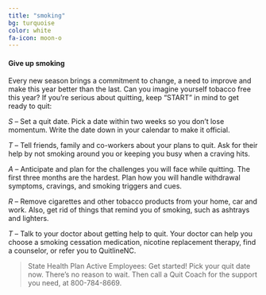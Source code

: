 ```yaml
---
title: "smoking"
bg: turquoise
color: white
fa-icon: moon-o
---
```


#### Give up smoking

Every new season brings a commitment to change, a need to improve and make this year better than the last.  Can you imagine yourself tobacco free this year? If you’re serious about quitting, keep “START” in mind to get ready to quit:

*S* – Set a quit date. Pick a date within two weeks so you don’t lose momentum. Write the date down in your calendar to make it official.

*T* – Tell friends, family and co-workers about your plans to quit. Ask for their help by not smoking around you or keeping you busy when a craving hits.

*A* – Anticipate and plan for the challenges you will face while quitting. The first three months are the hardest. Plan how you will handle withdrawal symptoms, cravings, and smoking triggers and cues.

*R* – Remove cigarettes and other tobacco products from your home, car and work. Also, get rid of things that remind you of smoking, such as ashtrays and lighters.

*T* – Talk to your doctor about getting help to quit. Your doctor can help you choose a smoking cessation medication, nicotine replacement therapy, find a counselor, or refer you to QuitlineNC.

> State Health Plan Active Employees:
> Get started! Pick your quit date now. There’s no reason to wait. Then call a Quit Coach for the support you need, at 800-784-8669.
